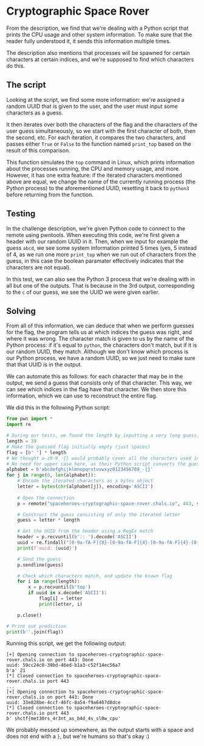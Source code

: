 # Cryptographic Space Rover

From the description, we find that we're dealing with a Python script that prints the CPU usage and other system information. 
To make sure that the reader fully understood it, it sends this information multiple times.

The description also mentions that processes will be spawned for certain characters at certain indices, and we're supposed to find which characters do this.

## The script

Looking at the script, we find some more information: we're assigned a random UUID that is given to the user, and the user must input some characters as a guess.

It then iterates over both the characters of the flag and the characters of the user guess simultaneously, so we start with the first character of both, then the second, etc.
For each iteration, it compares the two characters, and passes either `True` or `False` to the function named `print_top` based on the result of this comparison.

This function simulates the `top` command in Linux, which prints information about the processes running, the CPU and memory usage, and more.
However, it has one extra feature: if the iterated characters mentioned above are equal, we change the name of the currently running process (the Python process) to the aforementioned UUID, resetting it back to `python3` before returning from the function.

## Testing

In the challenge description, we're given Python code to connect to the remote using pwntools. When executing this code, we're first given a header with our random UUID in it.
Then, when we input for example the guess `abcd`, we see some system information printed 5 times (yes, 5 instead of 4, as we run one more `print_top` when we run out of characters from the guess, in this case the boolean paramater effectively indicates that the characters are not equal).

In this test, we can also see the Python 3 process that we're dealing with in all but one of the outputs. That is because in the 3rd output, corresponding to the `c` of our guess, we see the UUID we were given earlier.

## Solving

From all of this information, we can deduce that when we perform guesses for the flag, the program tells us at which indices the guess was right, and where it was wrong.
The character match is given to us by the name of the Python process: if it's equal to `python`, the characters don't match, but if it is our random UUID, they match.
Although we don't know which process is our Python process, we have a random UUID, so we just need to make sure that that UUID is in the output.

We can automate this as follows: for each character that may be in the output, we send a guess that consists only of that character. This way, we can see which indices in the flag have that character.
We then store this information, which we can use to reconstruct the entire flag.

We did this in the following Python script:
```py
from pwn import *
import re

# During our tests, we found the length by inputting a very long guess, and seeing how much output we get.
length = 39
# Make the guessed flag initially empty (just spaces)
flag = [b' '] * length
# We thought a-z0-9_-{} would probably cover all the characters used in the flag 
# No need for upper case here, as their Python script converts the guess to lower case
alphabet = b'abcdefghijklmnopqrstuvwxyz0123456789_-{}'
for j in range(0, len(alphabet)):
	# Encode the iterated characters as a bytes object
	letter = bytes(chr(alphabet[j]), encoding='ASCII')
	
	# Open the connection
	p = remote("spaceheroes-cryptographic-space-rover.chals.io", 443, ssl=True, sni="spaceheroes-cryptographic-space-rover.chals.io")

	# Construct the guess consisting of only the iterated letter
	guess = letter * length

	# Get the UUID from the header using a RegEx match
	header = p.recvuntil(b':: ').decode('ASCII')
	uuid = re.findall("[0-9a-fA-F]{8}-[0-9a-fA-F]{4}-[0-9a-fA-F]{4}-[0-9a-fA-F]{4}-[0-9a-fA-F]{12}", header)[0]
	print(f'uuid: {uuid}')

	# Send the guess
	p.sendline(guess)

	# Check which characters match, and update the known flag
	for i in range(length):
		x = p.recvuntil(b'top')
		if uuid in x.decode('ASCII'):
			flag[i] = letter
			print(letter, i)

	p.close()

# Print out prediction
print(b''.join(flag))
```

Running this script, we get the following output:
```
[+] Opening connection to spaceheroes-cryptographic-space-rover.chals.io on port 443: Done
uuid: 59cc24c0-39bd-46ed-b1a3-c52f14ec56a7
b'a' 21
[*] Closed connection to spaceheroes-cryptographic-space-rover.chals.io port 443
...
[+] Opening connection to spaceheroes-cryptographic-space-rover.chals.io on port 443: Done
uuid: 33e828be-4ccf-46fc-8a54-f9a6407d8dce
[*] Closed connection to spaceheroes-cryptographic-space-rover.chals.io port 443
b' shctf{met30rs_4r3nt_as_b4d_4s_sl0w_cpu'
```

We probably messed up somewhere, as the output starts with a space and does not end with a `}`, but we're humans so that's okay :)